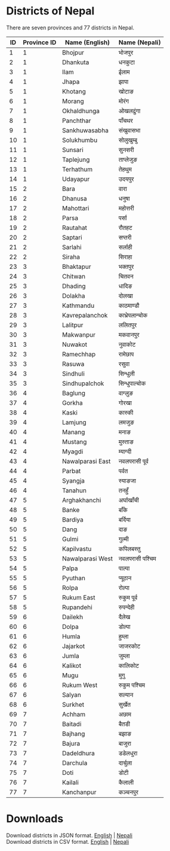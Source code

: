 # Districts of Nepal
There are seven provinces and 77 districts in Nepal.

|ID |Province ID   |Name (English)|Name (Nepali)  |
|---|--------------|--------------|---------------|
|1  |1             |Bhojpur       |भोजपुर         |
|2  |1             |Dhankuta      |धनकुटा         |
|3  |1             |Ilam          |ईलाम           |
|4  |1             |Jhapa         |झापा           |
|5  |1             |Khotang       |खोटाङ          |
|6  |1             |Morang        |मोरंग          |
|7  |1             |Okhaldhunga   |ओखलढुंगा       |
|8  |1             |Panchthar     |पाँचथर         |
|9  |1             |Sankhuwasabha |संखुवासभा      |
|10 |1             |Solukhumbu    |सोलुखुम्बु     |
|11 |1             |Sunsari       |सुनसरी         |
|12 |1             |Taplejung     |ताप्लेजुङ      |
|13 |1             |Terhathum     |तेहथुम         |
|14 |1             |Udayapur      |उदयपुर         |
|15 |2             |Bara          |वारा           |
|16 |2             |Dhanusa       |धनुषा          |
|17 |2             |Mahottari     |महोत्तरी       |
|18 |2             |Parsa         |पर्सा          |
|19 |2             |Rautahat      |रौतहट          |
|20 |2             |Saptari       |सप्तरी         |
|21 |2             |Sarlahi       |सर्लाही        |
|22 |2             |Siraha        |सिराहा         |
|23 |3             |Bhaktapur     |भक्तपुर        |
|24 |3             |Chitwan       |चितवन          |
|25 |3             |Dhading       |धादिङ          |
|26 |3             |Dolakha       |दोलखा          |
|27 |3             |Kathmandu     |काठमाण्डौ      |
|28 |3             |Kavrepalanchok|काभ्रेपलान्चोक |
|29 |3             |Lalitpur      |ललितपुर        |
|30 |3             |Makwanpur     |मकवानपुर       |
|31 |3             |Nuwakot       |नुवाकोट        |
|32 |3             |Ramechhap     |रामेछाप        |
|33 |3             |Rasuwa        |रसुवा          |
|34 |3             |Sindhuli      |सिन्धुली       |
|35 |3             |Sindhupalchok |सिन्धुपाल्चोक  |
|36 |4             |Baglung       |वाग्लुङ        |
|37 |4             |Gorkha        |गोरखा          |
|38 |4             |Kaski         |कास्की         |
|39 |4             |Lamjung       |लमजुङ          |
|40 |4             |Manang        |मनाङ           |
|41 |4             |Mustang       |मुस्ताङ        |
|42 |4             |Myagdi        |म्याग्दी       |
|43 |4             |Nawalparasi East|नवलपरासी पूर्व |
|44 |4             |Parbat        |पर्वत          |
|45 |4             |Syangja       |स्याङजा        |
|46 |4             |Tanahun       |तनहुँ          |
|47 |5             |Arghakhanchi  |अर्घाखाँची     |
|48 |5             |Banke         |बाँके          |
|49 |5             |Bardiya       |बर्दिया        |
|50 |5             |Dang          |दाङ            |
|51 |5             |Gulmi         |गुल्मी         |
|52 |5             |Kapilvastu    |कपिलबस्तु      |
|53 |5             |Nawalparasi West|नवलपरासी पश्चिम|
|54 |5             |Palpa         |पाल्पा         |
|55 |5             |Pyuthan       |प्यूठान        |
|56 |5             |Rolpa         |रोल्पा         |
|57 |5             |Rukum East    |रुकुम पूर्व    |
|58 |5             |Rupandehi     |रुपन्देही      |
|59 |6             |Dailekh       |दैलेख          |
|60 |6             |Dolpa         |डोल्पा         |
|61 |6             |Humla         |हुम्ला         |
|62 |6             |Jajarkot      |जाजरकोट        |
|63 |6             |Jumla         |जुम्ला         |
|64 |6             |Kalikot       |कालिकोट        |
|65 |6             |Mugu          |मुगु           |
|66 |6             |Rukum West    |रुकुम पश्चिम   |
|67 |6             |Salyan        |सल्यान         |
|68 |6             |Surkhet       |सुर्खेत        |
|69 |7             |Achham        |अछाम           |
|70 |7             |Baitadi       |बैतडी          |
|71 |7             |Bajhang       |बझाङ           |
|72 |7             |Bajura        |बाजुरा         |
|73 |7             |Dadeldhura    |डडेलधुरा       |
|74 |7             |Darchula      |दार्चुला       |
|75 |7             |Doti          |डोटी           |
|76 |7             |Kailali       |कैलाली         |
|77 |7             |Kanchanpur    |कञ्चनपुर       |

# Downloads
Download districts in JSON format. [English](districts-en.json) | [Nepali](districts-ne.json) \
Download districts in CSV format. [English](districts-en.csv) | [Nepali](districts-ne.csv)